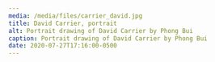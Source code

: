 ```yaml
---
media: /media/files/carrier_david.jpg
title: David Carrier, portrait
alt: Portrait drawing of David Carrier by Phong Bui
caption: Portrait drawing of David Carrier by Phong Bui
date: 2020-07-27T17:16:00-0500
---
```

